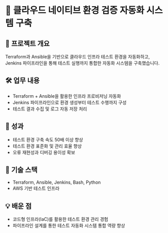 # 🔹 클라우드 네이티브 환경 검증 자동화 시스템 구축

## 📌 프로젝트 개요
Terraform과 Ansible을 기반으로 클라우드 인프라 테스트 환경을 자동화하고, Jenkins 파이프라인을 통해 테스트 실행까지 통합한 자동화 시스템을 구축했습니다.

## 🛠️ 업무 내용
- Terraform + Ansible을 활용한 인프라 프로비저닝 자동화
- Jenkins 파이프라인으로 환경 생성부터 테스트 수행까지 구성
- 테스트 결과 수집 및 로그 자동 저장 처리

## 🌟 성과
- 테스트 환경 구축 속도 50배 이상 향상
- 테스트 환경 표준화 및 관리 효율 향상
- 오류 재현성과 디버깅 용이성 확보

## 🧪 기술 스택
- Terraform, Ansible, Jenkins, Bash, Python
- AWS 기반 테스트 인프라

## 💡 배운 점
- 코드형 인프라(IaC)를 활용한 테스트 환경 관리 경험
- 파이프라인 설계를 통한 테스트 자동화 시스템 통합 역량 향상
